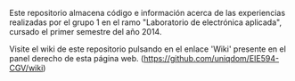 Este repositorio almacena código e información acerca de las experiencias realizadas por el grupo 1 en el ramo "Laboratorio de electrónica aplicada", cursado el primer semestre del año 2014.
 

Visite el wiki de este repositorio pulsando en el enlace 'Wiki' presente en el panel derecho de esta página web. (https://github.com/uniqdom/EIE594-CGV/wiki)
